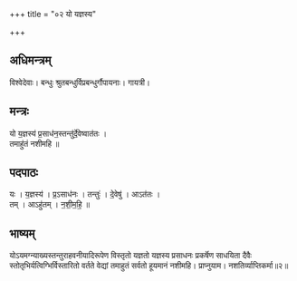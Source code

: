 +++
title = "०२ यो यज्ञस्य"

+++
## अधिमन्त्रम्
विश्वेदेवाः। बन्धुः श्रुतबन्धुर्विप्रबन्धुर्गौपायनाः। गायत्री।

## मन्त्रः
यो य॒ज्ञस्य॑ प्र॒साध॑न॒स्तन्तु॑र्दे॒वेष्वात॑तः ।  
तमाहु॑तं नशीमहि ॥

## पदपाठः
यः । य॒ज्ञस्य॑ । प्र॒ऽसाध॑नः । तन्तुः॑ । दे॒वेषु॑ । आऽत॑तः ।  
तम् । आऽहु॑तम् । न॒शी॒म॒हि॒ ॥

## भाष्यम्
योऽयमग्न्याख्यस्तन्तुराहवनीयादिरूपेण विस्तृतो यज्ञतो यज्ञस्य प्रसाधनः प्रकर्षॆण साधयिता दैवैः स्तोतृभिर्यत्विग्भिर्विस्तारितो वर्तते वेद्यां तमाहुतं सर्वतो हूयमानं नशीमहि। प्राप्नुयाम। नशतिर्व्याप्तिकर्मा॥२॥